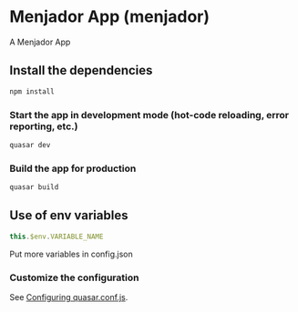 # Menjador App (menjador)

A Menjador App

## Install the dependencies
```bash
npm install
```

### Start the app in development mode (hot-code reloading, error reporting, etc.)
```bash
quasar dev
```


### Build the app for production
```bash
quasar build
```
## Use of env variables
```js
this.$env.VARIABLE_NAME
```
Put more variables in config.json

### Customize the configuration
See [Configuring quasar.conf.js](https://quasar.dev/quasar-cli/quasar-conf-js).

